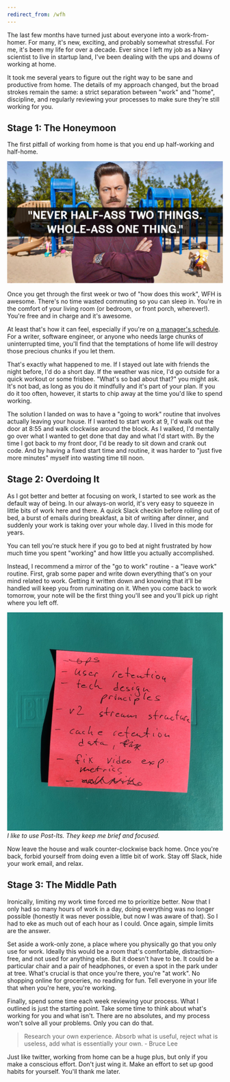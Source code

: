 ```yaml
---
redirect_from: /wfh
---
```


The last few months have turned just about everyone into a work-from-homer. For many, it's new, exciting, and probably somewhat stressful. For me, it's been my life for over a decade. Ever since I left my job as a Navy scientist to live in startup land, I've been dealing with the ups and downs of working at home. 

It took me several years to figure out the right way to be sane and productive from home. The details of my approach changed, but the broad strokes remain the same: a strict separation between "work" and "home", discipline, and regularly reviewing your processes to make sure they're still working for you.

## Stage 1: The Honeymoon

The first pitfall of working from home is that you end up half-working and half-home. 

![this meme smells like steak](/img/ron-swanson-life-advice.jpg)

Once you get through the first week or two of "how does this work", WFH is awesome. There's no time wasted commuting so you can sleep in. You're in the comfort of your living room (or bedroom, or front porch, wherever!). You're free and in charge and it's awesome.

At least that's how it can feel, especially if you're on [a manager's schedule](http://www.paulgraham.com/makersschedule.html). For a writer, software engineer, or anyone who needs large chunks of uninterrupted time, you'll find that the temptations of home life will destroy those precious chunks if you let them.

That's exactly what happened to me. If I stayed out late with friends the night before, I'd do a short day. If the weather was nice, I'd go outside for a quick workout or some frisbee. "What's so bad about that?" you might ask. It's not bad, as long as you do it mindfully and it's part of your plan. If you do it too often, however, it starts to chip away at the time you'd like to spend working.

The solution I landed on was to have a "going to work" routine that involves actually leaving your house. If I wanted to start work at 9, I'd walk out the door at 8:55 and walk clockwise around the block. As I walked, I'd mentally go over what I wanted to get done that day and what I'd start with. By the time I got back to my front door, I'd be ready to sit down and crank out code. And by having a fixed start time and routine, it was harder to "just five more minutes" myself into wasting time till noon.

## Stage 2: Overdoing It

As I got better and better at focusing on work, I started to see work as the default way of being. In our always-on world, it's very easy to squeeze in little bits of work here and there. A quick Slack checkin before rolling out of bed, a burst of emails during breakfast, a bit of writing after dinner, and suddenly your work is taking over your whole day. I lived in this mode for years.

You can tell you're stuck here if you go to bed at night frustrated by how much time you spent "working" and how little you actually accomplished. 

Instead, I recommend a mirror of the "go to work" routine - a "leave work" routine. First, grab some paper and write down everything that's on your mind related to work. Getting it written down and knowing that it'll be handled will keep you from ruminating on it. When you come back to work tomorrow, your note will be the first thing you'll see and you'll pick up right where you left off. 

![my end-of-day note](/img/eod-note.jpg)
*I like to use Post-Its. They keep me brief and focused.*

Now leave the house and walk counter-clockwise back home. Once you're back, forbid yourself from doing even a little bit of work. Stay off Slack, hide your work email, and relax. 


## Stage 3: The Middle Path

Ironically, limiting my work time forced me to prioritize better. Now that I only had so many hours of work in a day, doing everything was no longer possible (honestly it was never possible, but now I was aware of that). So I had to eke as much out of each hour as I could. Once again, simple limits are the answer.

Set aside a work-only zone, a place where you physically go that you only use for work. Ideally this would be a room that's comfortable, distraction-free, and not used for anything else. But it doesn't have to be. It could be a particular chair and a pair of headphones, or even a spot in the park under at tree. What's crucial is that once you're there, you're "at work". No shopping online for groceries, no reading for fun. Tell everyone in your life that when you're here, you're working.

Finally, spend some time each week reviewing your process. What I outlined is just the starting point. Take some time to think about what's working for you and what isn't. There are no absolutes, and my process won't solve all your problems. Only you can do that.

> Research your own experience. Absorb what is useful, reject what is useless, add what is essentially your own. - Bruce Lee

Just like twitter, working from home can be a huge plus, but only if you make a conscious effort. Don't just wing it. Make an effort to set up good habits for yourself. You'll thank me later.
